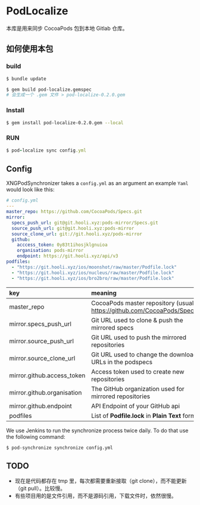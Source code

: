 # PodLocalize

本库是用来同步 CocoaPods 包到本地 Gitlab 仓库。



## 如何使用本包

### build

``` bash
$ bundle update

$ gem build pod-localize.gemspec
# 会生成一个 .gem 文件 > pod-localize-0.2.0.gem
```


### Install

```bash
$ gem install pod-localize-0.2.0.gem --local
```


### RUN


``` ruby
$ pod-localize sync config.yml
```



## Config

XNGPodSynchronizer takes a `config.yml` as an argument an example `Yaml` would look like this:

```yaml
# config.yml
---
master_repo: https://github.com/CocoaPods/Specs.git
mirror:
  specs_push_url: git@git.hooli.xyz:pods-mirror/Specs.git
  source_push_url: git@git.hooli.xyz:pods-mirror
  source_clone_url: git://git.hooli.xyz/pods-mirror
  github:
    acccess_token: 0y83t1ihosjklgnuioa
    organisation: pods-mirror
    endpoint: https://git.hooli.xyz/api/v3
podfiles:
  - "https://git.hooli.xyz/ios/moonshot/raw/master/Podfile.lock"
  - "https://git.hooli.xyz/ios/nucleus/raw/master/Podfile.lock"
  - "https://git.hooli.xyz/ios/bro2bro/raw/master/Podfile.lock"
```

|key|meaning|
|:----|:----|
|master_repo|CocoaPods master repository (usually: https://github.com/CocoaPods/Specs.git)|
|mirror.specs_push_url|Git URL used to clone & push the mirrored specs|
|mirror.source_push_url|Git URL used to push the mirrored repositories|
|mirror.source_clone_url|Git URL used to change the download URLs in the podspecs|
|mirror.github.access_token|Access token used to create new repositories|
|mirror.github.organisation|The GitHub organization used for mirrored repositories|
|mirror.github.endpoint|API Endpoint of your GitHub api|
|podfiles|List of __Podfile.lock__ in __Plain Text__ format|

We use Jenkins to run the synchronize process twice daily. To do that use the following command:

```
$ pod-synchronize synchronize config.yml
```


## TODO

- 现在是代码都存在 tmp 里，每次都需要重新接取（git clone），而不能更新 （git pull）。比较慢。
- 有些项目用的是文件引用，而不是源码引用，下载文件时，依然很慢。
